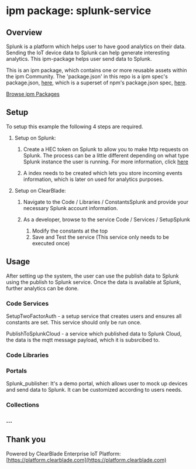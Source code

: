 
# ipm package: splunk-service

## Overview

Splunk is a platform which helps user to have good analytics on their data. Sending the IoT device data to Splunk can help generate interesting analytics. This ipm-package helps user send data to Splunk.

This is an ipm package, which contains one or more reusable assets within the ipm Community. The 'package.json' in this repo is a ipm spec's package.json, [here](https://docs.clearblade.com/v/3/6-ipm/spec), which is a superset of npm's package.json spec, [here](https://docs.npmjs.com/files/package.json).

[Browse ipm Packages](https://ipm.clearblade.com)

## Setup

To setup this example the following 4 steps are required.

1. Setup on Splunk:

	1. Create a HEC token on Splunk to allow you to make http requests on Splunk. The process can be a little different depending on what type Splunk instance the user is running. For more information, click [here](http://dev.splunk.com/view/event-collector/SP-CAAAE6M)
	
	2. A index needs to be created which lets you store incoming events information, which is later on used for analytics purposes.


2. Setup on ClearBlade: 

	1.  Navigate to the Code / Libraries / ConstantsSplunk and provide your necessary Splunk account information. 
	
	2.  As a developer, browse to the service Code / Services / SetupSplunk
	    1.  Modify the constants at the top
	    2.  Save and Test the service (This service only needs to be executed once)
	


## Usage

After setting up the system, the user can use the publish data to Splunk using the publish to Splunk service. Once the data is available at Splunk, further analytics can be done. 

### Code Services

SetupTwoFactorAuth - a setup service that creates users and ensures all constants are set.  This service should only be run once.

PublishToSplunkCloud - a service which published data to Splunk Cloud, the data is the mqtt message payload, which it is subsrcibed to. 

### Code Libraries

### Portals
Splunk_publisher: It's a demo portal, which allows user to mock up devices and send data to Splunk. It can be customized according to users needs. 

### Collections

### ...

## Thank you

Powered by ClearBlade Enterprise IoT Platform: [https://platform.clearblade.com](https://platform.clearblade.com)
